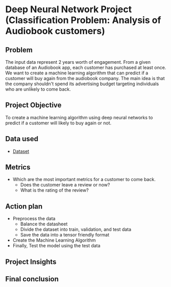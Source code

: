 # Deep Neural Network Project (Classification Problem: Analysis of Audiobook customers)
## Problem
The input data represent 2 years worth of engagement. From a given database of an Audiobook app, each customer has purchased at least once. We want to create a machine learning algorithm that can predict if a customer will buy again from the audiobook company. The main idea is that the company shouldn't spend its advertising budget targeting individuals who are unlikely to come back.

## Project Objective
To create a machine learning algorithm using deep neural networks to predict if a customer will likely to buy again or not.

## Data used
- <a href = "https://github.com/pagonzales/Deep_Neural_Networks_Project_Audiobook_Analysis/blob/main/Audiobooks_data.csv">Dataset</a>

## Metrics
- Which are the most important metrics for a customer to come back.
  - Does the customer leave a review or now?
  - What is the rating of the review?
  
## Action plan
- Preprocess the data
  - Balance the datasheet
  - Divide the dataset into train, validation, and test data
  - Save the data into a tensor friendly format
- Create the Machine Learning Algorithm
- Finally, Test the model using the test data

## Project Insights

## Final conclusion
